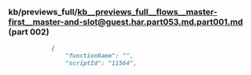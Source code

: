 ### kb/previews_full/kb__previews_full__flows__master-first__master-and-slot@guest.har.part053.md.part001.md (part 002)

```md
            {
                "functionName": "",
                "scriptId": "11564",
          
```

```
